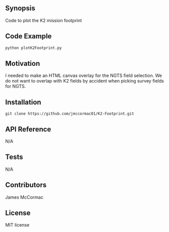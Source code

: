 ## Synopsis

Code to plot the K2 mission footprint

## Code Example

```python
python plotK2Footprint.py
```
[](https://github.com/jmccormac01/K2-Footprint/blob/master/K2_Footprint.png)

## Motivation

I needed to make an HTML canvas overlay for the NGTS field selection. We do not want to overlap with K2 fields by accident when picking survey fields for NGTS.


## Installation

```
git clone https://github.com/jmccormac01/K2-Footprint.git
```

## API Reference

N/A

## Tests

N/A

## Contributors

James McCormac

## License

MIT license
